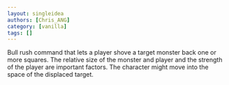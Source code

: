 ```yaml
---
layout: singleidea
authors: [Chris_ANG]
category: [vanilla]
tags: []
---
```

Bull rush command that lets a player shove a target monster back one or more squares. The relative size of the monster and player and the strength of the player are important factors. The character might move into the space of the displaced target.
